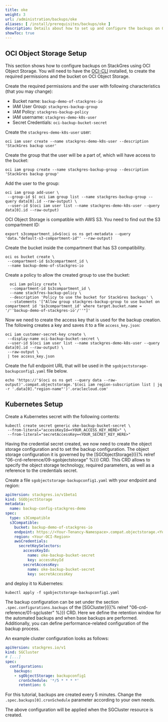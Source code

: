 ```yaml
---
title: oke
weight: 3
url: /administration/backups/oke
aliases: [ /install/prerequisites/backups/oke ]
description: Details about how to set up and configure the backups on OCI Object Storage.
showToc: true
---
```


## OCI Object Storage Setup

This section shows how to configure backups on StackGres using OCI Object Storage.
You will need to have the [OCI-CLI](https://docs.oracle.com/en-us/iaas/Content/API/Concepts/cliconcepts.htm) installed, to create the required permissions and the bucket on OCI Object Storage.

Create the required permissions and the user with following characteristics (that you may change):

* Bucket name: `backup-demo-of-stackgres-io`
* IAM User Group: `stackgres-backup-group`
* IAM Policy: `stackgres-backup-policy`
* IAM username: `stackgres-demo-k8s-user`
* Secret Credentials: `oci-backup-bucket-secret`

Create the `stackgres-demo-k8s-user` user:

```
oci iam user create --name stackgres-demo-k8s-user --description 'StackGres backup user'
```

Create the group that the user will be a part of, which will have access to the bucket:

```
oci iam group create --name stackgres-backup-group --description 'StackGres backup group'
```

Add the user to the group:

```
oci iam group add-user \
 --group-id $( oci iam group list --name stackgres-backup-group --query data[0].id --raw-output) \
 --user-id $(oci iam user list --name stackgres-demo-k8s-user --query data[0].id --raw-output)
```

OCI Object Storage is compatible with AWS S3.
You need to find out the S3 compartment ID:

```
export s3compartment_id=$(oci os ns get-metadata --query 'data."default-s3-compartment-id"' --raw-output)
```

Create the bucket inside the compartment that has S3 compatibility.

```
oci os bucket create \
 --compartment-id $s3compartment_id \
 --name backup-demo-of-stackgres-io
```

Create a policy to allow the created group to use the bucket:

```
  oci iam policy create \
  --compartment-id $s3compartment_id \
  --name stackfres-backup-policy \
  --description 'Policy to use the bucket for StackGres backups' \
  --statements '["Allow group stackgres-backup-group to use bucket on compartment id '$s3compartment_id' where target.bucket.name = '/''backup-demo-of-stackgres-io'/''"]'
```

Now we need to create the access key that is used for the backup creation.
The following creates a key and saves it to a file `access_key.json`:

```
oci iam customer-secret-key create \
 --display-name oci-backup-bucket-secret \
 --user-id $(oci iam user list --name stackgres-demo-k8s-user --query data[0].id --raw-output) \
 --raw-output \
 | tee access_key.json
```

Create the full endpoint URL that will be used in the `sgobjectstorage-backupconfig1.yaml` file below.

```
echo 'https://'$(oci os ns get --query data --raw-output)'.compat.objectstorage.'$(oci iam region-subscription list | jq -r '.data[0]."region-name"')'.oraclecloud.com'
```

## Kubernetes Setup

Create a Kubernetes secret with the following contents:

```
kubectl create secret generic oke-backup-bucket-secret \
 --from-literal="accessKeyId=<YOUR_ACCESS_KEY_HERE>" \
 --from-literal="secretAccessKey=<YOUR_SECRET_KEY_HERE>"
```

Having the credential secret created, we now need to create the object storage configuration and to set the backup configuration.
The object storage configuration it is governed by the [SGObjectStorage]({{% relref "06-crd-reference/09-sgobjectstorage" %}}) CRD.
This CRD allows to specify the object storage technology, required parameters, as well as a reference to the credentials secret.

Create a file `sgobjectstorage-backupconfig1.yaml` with your endpoint and region:

```yaml
apiVersion: stackgres.io/v1beta1
kind: SGObjectStorage
metadata:
  name: backup-config-stackgres-demo
spec:
  type: s3Compatible
  s3Compatible:
    bucket: backup-demo-of-stackgres-io
    endpoint: https://<Your-Tenancy-Namespace>.compat.objectstorage.<Your-OCI-Region>.oraclecloud.com
    region: <Your-OCI-Region>
    awsCredentials:
      secretKeySelectors:
        accessKeyId:
          name: oke-backup-bucket-secret
          key: accessKeyId
        secretAccessKey:
          name: oke-backup-bucket-secret
          key: secretAccessKey
```

and deploy it to Kubernetes:

```
kubectl apply -f sgobjectstorage-backupconfig1.yaml
```

The backup configuration can be set under the section `.spec.configurations.backups` of the [SGCluster]({{% relref "06-crd-reference/01-sgcluster" %}}) CRD.
Here we define the retention window for the automated backups and when base backups are performed.
Additionally, you can define performance-related configuration of the backup process.

An example cluster configuration looks as follows:

```yaml
apiVersion: stackgres.io/v1
kind: SGCluster
# [...]
spec:
  configurations:
    backups:
    - sgObjectStorage: backupconfig1
      cronSchedule: '*/5 * * * *'
      retention: 6
```

For this tutorial, backups are created every 5 minutes.
Change the `.spec.backups[0].cronSchedule` parameter according to your own needs.

The above configuration will be applied when the SGCluster resource is created.
